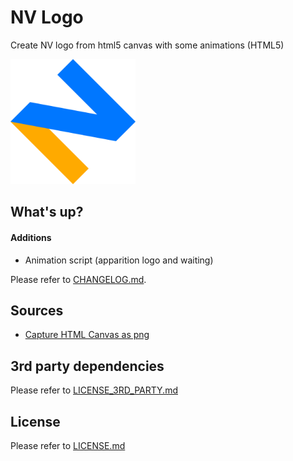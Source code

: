 # NV Logo

Create NV logo from html5 canvas with some animations (HTML5)

<img src="./src/nv.png" width="200" alt="" />

## What's up?

#### Additions

 -  Animation script (apparition logo and waiting)

Please refer to [CHANGELOG.md](CHANGELOG.md).
 

## Sources

 -  [Capture HTML Canvas as png](http://stackoverflow.com/questions/923885/capture-html-canvas-as-gif-jpg-png-pdf)

## 3rd party dependencies

Please refer to [LICENSE_3RD_PARTY.md](LICENSE_3RD_PARTY.md)

## License

Please refer to [LICENSE.md](LICENSE.md)
